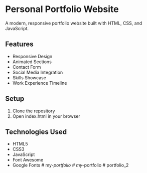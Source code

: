 # Personal Portfolio Website

A modern, responsive portfolio website built with HTML, CSS, and JavaScript.

## Features
- Responsive Design
- Animated Sections
- Contact Form
- Social Media Integration
- Skills Showcase
- Work Experience Timeline

## Setup
1. Clone the repository
2. Open index.html in your browser

## Technologies Used
- HTML5
- CSS3
- JavaScript
- Font Awesome
- Google Fonts
#   m y - _ p o r t f o l i o  
 #   m y - _ p o r t f o l i o  
 #   p o r t f o l i o _ 2  
 